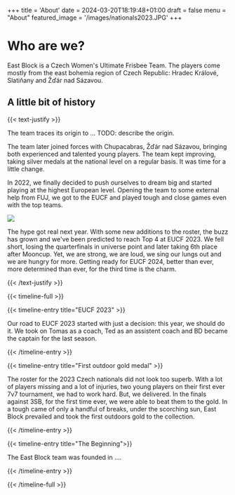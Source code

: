 +++
title = 'About'
date = 2024-03-20T18:19:48+01:00
draft = false
menu = "About"
featured_image = '/images/nationals2023.JPG'
+++

# Who are we?

East Block is a Czech Women's Ultimate Frisbee Team. The players come mostly from the east bohemia region of Czech Republic: Hradec Králové, Slatiňany and Žďár nad Sázavou.

## A little bit of history

{{< text-justify >}}

The team traces its origin to ... TODO: describe the origin.

The team later joined forces with Chupacabras, Žďár nad Sázavou, bringing both experienced and talented young players. The team kept improving, taking silver medals at the national level on a regular basis. It was time for a little change.

In 2022, we finally decided to push ourselves to dream big and started playing at the highest European level. Opening the team to some external help from FUJ, we got to the EUCF and played tough and close games even with the top teams.

![](/images/eucf2023.JPG)

The hype got real next year. With some new additions to the roster, the buzz has grown and we've been predicted to reach Top 4 at EUCF 2023. We fell short, losing the quarterfinals in universe point and later taking 6th place after Mooncup. Yet, we are strong, we are loud, we sing our lungs out and we are hungry for more. Getting ready for EUCF 2024, better than ever, more determined than ever, for the third time is the charm.

{{< /text-justify >}}

{{< timeline-full >}}

{{< timeline-entry title="EUCF 2023" >}}

Our road to EUCF 2023 started with just a decision: this year, we should do it. We took on Tomas as a coach, Ted as an assistent coach and BD became the captain for the last season.

{{< /timeline-entry >}}

{{< timeline-entry title="First outdoor gold medal" >}}

The roster for the 2023 Czech nationals did not look too superb. With a lot of players missing and a lot of injuries, two young players on their first ever 7v7 tournament, we had to work hard. But, we delivered. In the finals against 3SB, for the first time ever, we were able to beat them to the gold. In a tough came of only a handful of breaks, under the scorching sun, East Block prevailed and took the first outdoors gold to the collection.

{{< /timeline-entry >}}


{{< timeline-entry title="The Beginning">}}

The East Block team was founded in ....

{{< /timeline-entry >}}


{{< /timeline-full >}}